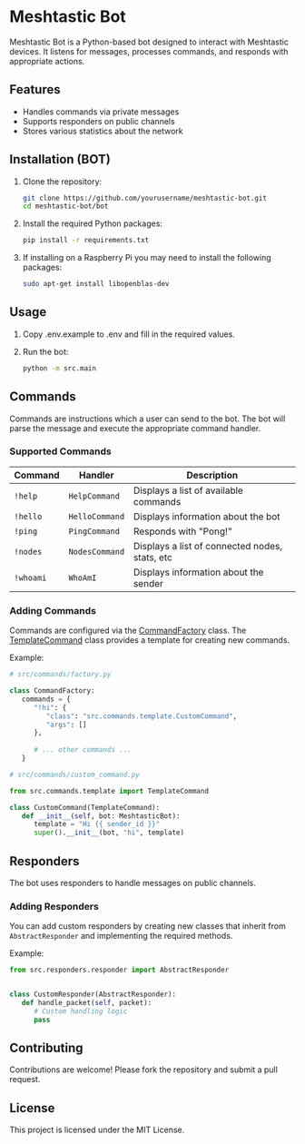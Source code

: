 # Meshtastic Bot

Meshtastic Bot is a Python-based bot designed to interact with Meshtastic devices. It listens for messages, processes
commands, and responds with appropriate actions.

## Features

- Handles commands via private messages
- Supports responders on public channels
- Stores various statistics about the network

## Installation (BOT)

1. Clone the repository:
    ```sh
    git clone https://github.com/yourusername/meshtastic-bot.git
    cd meshtastic-bot/bot
    ```

2. Install the required Python packages:
    ```sh
    pip install -r requirements.txt
    ```

3. If installing on a Raspberry Pi you may need to install the following packages:
    ```sh
    sudo apt-get install libopenblas-dev
    ```

## Usage

1. Copy .env.example to .env and fill in the required values.

2. Run the bot:
    ```sh
    python -m src.main
    ```

## Commands

Commands are instructions which a user can send to the bot. The bot will parse the message and execute the appropriate
command handler.

### Supported Commands

| Command   | Handler        | Description                                    |
|-----------|----------------|------------------------------------------------|
| `!help`   | `HelpCommand`  | Displays a list of available commands          |
| `!hello`  | `HelloCommand` | Displays information about the bot             |
| `!ping`   | `PingCommand`  | Responds with "Pong!"                          |
| `!nodes`  | `NodesCommand` | Displays a list of connected nodes, stats, etc |     
| `!whoami` | `WhoAmI`       | Displays information about the sender          |

### Adding Commands

Commands are configured via the [CommandFactory](src/commands/command_factory.py) class.
The [TemplateCommand](src/commands/template_command.py) class provides a template for creating new commands.

Example:

```python
# src/commands/factory.py

class CommandFactory:
   commands = {
      "!hi": {
         "class": "src.commands.template.CustomCommand",
         "args": []
      },
      
      # ... other commands ...
   }
```


```python
# src/commands/custom_command.py

from src.commands.template import TemplateCommand

class CustomCommand(TemplateCommand):
   def __init__(self, bot: MeshtasticBot):
      template = "Hi {{ sender_id }}"
      super().__init__(bot, "hi", template)
```


## Responders

The bot uses responders to handle messages on public channels.

### Adding Responders

You can add custom responders by creating new classes
that inherit from `AbstractResponder` and implementing the required methods.

Example:

```python
from src.responders.responder import AbstractResponder


class CustomResponder(AbstractResponder):
   def handle_packet(self, packet):
      # Custom handling logic
      pass
```

## Contributing

Contributions are welcome! Please fork the repository and submit a pull request.

## License

This project is licensed under the MIT License.
